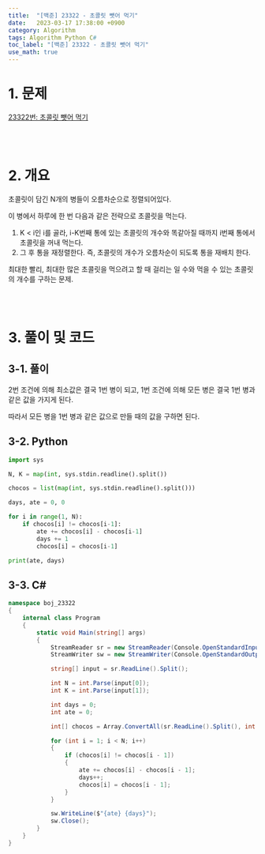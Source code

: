 ```yaml
---
title:  "[백준] 23322 - 초콜릿 뺏어 먹기"
date:   2023-03-17 17:38:00 +0900
category: Algorithm
tags: Algorithm Python C#
toc_label: "[백준] 23322 - 초콜릿 뺏어 먹기"
use_math: true
---
```


# 1. 문제
[23322번: 초콜릿 뺏어 먹기](https://www.acmicpc.net/problem/23322)


<br/>
<br/>

# 2. 개요
초콜릿이 담긴 N개의 병들이 오름차순으로 정렬되어있다.

이 병에서 하루에 한 번 다음과 같은 전략으로 초콜릿을 먹는다.

1. K < i인 i를 골라, i-K번째 통에 있는 초콜릿의 개수와 똑같아질 때까지 i번째 통에서 초콜릿을 꺼내 먹는다.
2. 그 후 통을 재정렬한다. 즉, 초콜릿의 개수가 오름차순이 되도록 통을 재배치 한다.

최대한 빨리, 최대한 많은 초콜릿을 먹으려고 할 때 걸리는 일 수와 먹을 수 있는 초콜릿의 개수를 구하는 문제.


<br/>
<br/>

# 3. 풀이 및 코드
## 3-1. 풀이
2번 조건에 의해 최소값은 결국 1번 병이 되고, 1번 조건에 의해 모든 병은 결국 1번 병과 같은 값을 가지게 된다.

따라서 모든 병을 1번 병과 같은 값으로 만들 때의 값을 구하면 된다.

## 3-2. Python

```python
import sys

N, K = map(int, sys.stdin.readline().split())

chocos = list(map(int, sys.stdin.readline().split()))

days, ate = 0, 0

for i in range(1, N):
    if chocos[i] != chocos[i-1]:
        ate += chocos[i] - chocos[i-1]
        days += 1
        chocos[i] = chocos[i-1]

print(ate, days)
```

## 3-3. C#

```csharp
namespace boj_23322
{
    internal class Program
    {
        static void Main(string[] args)
        {
            StreamReader sr = new StreamReader(Console.OpenStandardInput());
            StreamWriter sw = new StreamWriter(Console.OpenStandardOutput());

            string[] input = sr.ReadLine().Split();

            int N = int.Parse(input[0]);
            int K = int.Parse(input[1]);

            int days = 0;
            int ate = 0;

            int[] chocos = Array.ConvertAll(sr.ReadLine().Split(), int.Parse);

            for (int i = 1; i < N; i++)
            {
                if (chocos[i] != chocos[i - 1])
                {
                    ate += chocos[i] - chocos[i - 1];
                    days++;
                    chocos[i] = chocos[i - 1];
                }
            }

            sw.WriteLine($"{ate} {days}");
            sw.Close();
        }
    }
}
```